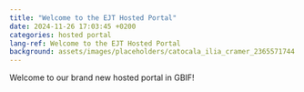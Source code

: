```yaml
---
title: "Welcome to the EJT Hosted Portal"
date: 2024-11-26 17:03:45 +0200
categories: hosted portal
lang-ref: Welcome to the EJT Hosted Portal
background: assets/images/placeholders/catocala_ilia_cramer_2365571744.jpg
---
```


Welcome to our brand new hosted portal in GBIF!
